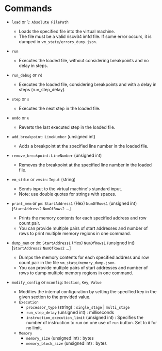 # Commands

- `load` or `l`: `Absolute FilePath`  
  - Loads the specified file into the virtual machine.
  - The file must be a valid riscv64 imfd file. If some error occurs, it is dumped in `vm_state/errors_dump.json`.

- `run`
  - Executes the loaded file, without considering breakpoints and no delay in steps.

- `run_debug` or `rd`
  - Executes the loaded file, considering breakpoints and with a delay in steps (run_step_delay).

- `step` or `s`
  - Executes the next step in the loaded file.

- `undo` or `u`
  - Reverts the last executed step in the loaded file.

- `add_breakpoint`: `LineNumber` (unsigned int)
  - Adds a breakpoint at the specified line number in the loaded file.

- `remove_breakpoint`: `LineNumber` (unsigned int)
  - Removes the breakpoint at the specified line number in the loaded file.

- `vm_stdin` or `vmsin`: `Input` (string)
  - Sends input to the virtual machine's standard input.
  - Note: use double quotes for strings with spaces.

- `print_mem` or `pm`: `StartAddress1` (Hex) `NumOfRows1` (unsigned int) [`StartAddress2` `NumOfRows2` ...]
  - Prints the memory contents for each specified address and row count pair.
  - You can provide multiple pairs of start addresses and number of rows to print multiple memory regions in one command.

- `dump_mem` or `dm`: `StartAddress1` (Hex) `NumOfRows1` (unsigned int) [`StartAddress2` `NumOfRows2` ...]
  - Dumps the memory contents for each specified address and row count pair in the file `vm_state/memory_dump.json`.
  - You can provide multiple pairs of start addresses and number of rows to dump multiple memory regions in one command.

- `modify_config` or `mconfig`: `Section`, `Key`, `Value`
  - Modifies the internal configuration by setting the specified key in the given section to the provided value.
  - `Execution`
    - `processor_type` (string) : `single_stage` | `multi_stage`  
    - `run_step_delay` (unsigned int) : milliseconds
    - `instruction_execution_limit` (unsigned int) : Specifies the number of instruction to run on one use of `run` button. Set to `0` for no limit.
  - `Memory`
    - `memory_size` (unsigned int) : bytes
    - `memory_block_size` (unsigned int) : bytes  
